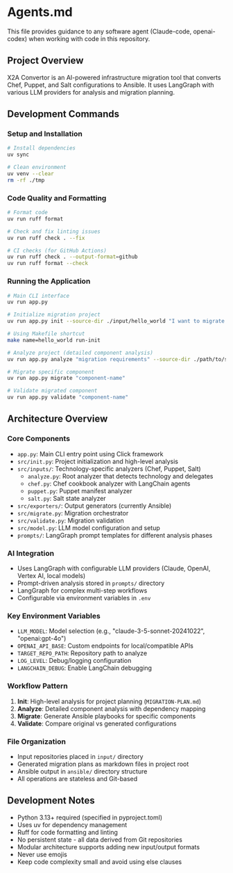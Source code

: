 # Agents.md

This file provides guidance to any software agent (Claude-code, openai-codex) when working with code in this repository.

## Project Overview

X2A Convertor is an AI-powered infrastructure migration tool that converts Chef, Puppet, and Salt configurations to Ansible. It uses LangGraph with various LLM providers for analysis and migration planning.

## Development Commands

### Setup and Installation
```bash
# Install dependencies
uv sync

# Clean environment 
uv venv --clear
rm -rf ./tmp
```

### Code Quality and Formatting
```bash
# Format code
uv run ruff format

# Check and fix linting issues
uv run ruff check . --fix

# CI checks (for GitHub Actions)
uv run ruff check . --output-format=github
uv run ruff format --check
```

### Running the Application
```bash
# Main CLI interface
uv run app.py

# Initialize migration project
uv run app.py init --source-dir ./input/hello_world "I want to migrate this Chef repository to Ansible"

# Using Makefile shortcut
make name=hello_world run-init

# Analyze project (detailed component analysis)
uv run app.py analyze "migration requirements" --source-dir ./path/to/source

# Migrate specific component
uv run app.py migrate "component-name"

# Validate migrated component
uv run app.py validate "component-name"
```

## Architecture Overview

### Core Components
- `app.py`: Main CLI entry point using Click framework
- `src/init.py`: Project initialization and high-level analysis
- `src/inputs/`: Technology-specific analyzers (Chef, Puppet, Salt)
  - `analyze.py`: Root analyzer that detects technology and delegates
  - `chef.py`: Chef cookbook analyzer with LangChain agents
  - `puppet.py`: Puppet manifest analyzer
  - `salt.py`: Salt state analyzer
- `src/exporters/`: Output generators (currently Ansible)
- `src/migrate.py`: Migration orchestrator
- `src/validate.py`: Migration validation
- `src/model.py`: LLM model configuration and setup
- `prompts/`: LangGraph prompt templates for different analysis phases

### AI Integration
- Uses LangGraph with configurable LLM providers (Claude, OpenAI, Vertex AI, local models)
- Prompt-driven analysis stored in `prompts/` directory
- LangGraph for complex multi-step workflows
- Configurable via environment variables in `.env`

### Key Environment Variables
- `LLM_MODEL`: Model selection (e.g., "claude-3-5-sonnet-20241022", "openai:gpt-4o")
- `OPENAI_API_BASE`: Custom endpoints for local/compatible APIs
- `TARGET_REPO_PATH`: Repository path to analyze
- `LOG_LEVEL`: Debug/logging configuration
- `LANGCHAIN_DEBUG`: Enable LangChain debugging

### Workflow Pattern
1. **Init**: High-level analysis for project planning (`MIGRATION-PLAN.md`)
2. **Analyze**: Detailed component analysis with dependency mapping
3. **Migrate**: Generate Ansible playbooks for specific components
4. **Validate**: Compare original vs generated configurations

### File Organization
- Input repositories placed in `input/` directory
- Generated migration plans as markdown files in project root
- Ansible output in `ansible/` directory structure
- All operations are stateless and Git-based

## Development Notes

- Python 3.13+ required (specified in pyproject.toml)
- Uses uv for dependency management
- Ruff for code formatting and linting
- No persistent state - all data derived from Git repositories
- Modular architecture supports adding new input/output formats
- Never use emojis
- Keep code complexity small and avoid using else clauses
